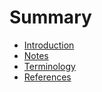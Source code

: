 # Summary

* [Introduction](README.md)
* [Notes](notes.md)
* [Terminology](terminology.md)
* [References](references.md)

